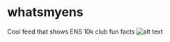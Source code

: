 # whatsmyens
Cool feed that shows ENS 10k club fun facts
![alt text](https://github.com/topshorter/whatsmyens/blob/main/whatsmyens.png?raw=true)
